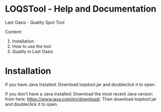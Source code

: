 # LOQSTool - Help and Documentation
Last Oasis - Quality Spot Tool

Content:

1. Installation
2. How to use the tool
3. Quality in Last Oasis

# Installation

  If you have Java installed: Download loqstool.jar and doubleclick it to open.
  
  If you don't have a Java installed: Download the most recent Java version from here: https://www.java.com/en/download/. Then download     loqstool.jar and doubleclick it to open.
